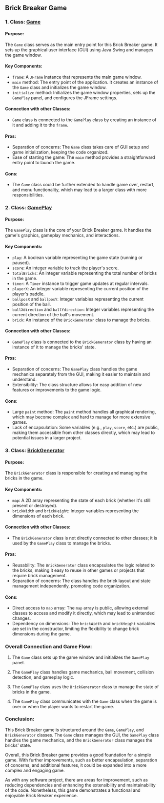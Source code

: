 ## Brick Breaker Game

### 1. Class: [Game](https://github.com/Beltag-Paula/Brick-Breaker-Game/blob/main/BrickBreakerGame/src/Game.java)

#### Purpose:
The `Game` class serves as the main entry point for this Brick Breaker game. It sets up the graphical user interface (GUI) using Java Swing and manages the game window.

#### Key Components:
- `frame`: A `JFrame` instance that represents the main game window.
- `main` method: The entry point of the application. It creates an instance of the `Game` class and initializes the game window.
- `initialize` method: Initializes the game window properties, sets up the `GamePlay` panel, and configures the JFrame settings.

#### Connection with other Classes:
- `Game` class is connected to the `GamePlay` class by creating an instance of it and adding it to the `frame`.

#### Pros:
- Separation of concerns: The `Game` class takes care of GUI setup and game initialization, keeping the code organized.
- Ease of starting the game: The `main` method provides a straightforward entry point to launch the game.

#### Cons:
- The `Game` class could be further extended to handle game over, restart, and menu functionality, which may lead to a larger class with more responsibilities.

### 2. Class: [GamePlay](https://github.com/Beltag-Paula/Brick-Breaker-Game/blob/main/BrickBreakerGame/src/GamePlay.java)

#### Purpose:
The `GamePlay` class is the core of your Brick Breaker game. It handles the game's graphics, gameplay mechanics, and interactions.

#### Key Components:
- `play`: A boolean variable representing the game state (running or paused).
- `score`: An integer variable to track the player's score.
- `totalBricks`: An integer variable representing the total number of bricks in the game.
- `timer`: A `Timer` instance to trigger game updates at regular intervals.
- `playerX`: An integer variable representing the current position of the player's paddle.
- `ballposX` and `ballposY`: Integer variables representing the current position of the ball.
- `ballXdirection` and `ballYdirection`: Integer variables representing the current direction of the ball's movement.
- `brick`: An instance of the `BrickGenerator` class to manage the bricks.

#### Connection with other Classes:
- `GamePlay` class is connected to the `BrickGenerator` class by having an instance of it to manage the bricks' state.

#### Pros:
- Separation of concerns: The `GamePlay` class handles the game mechanics separately from the GUI, making it easier to maintain and understand.
- Extensibility: The class structure allows for easy addition of new features or improvements to the game logic.

#### Cons:
- Large `paint` method: The `paint` method handles all graphical rendering, which may become complex and hard to manage for more extensive games.
- Lack of encapsulation: Some variables (e.g., `play`, `score`, etc.) are public, making them accessible from other classes directly, which may lead to potential issues in a larger project.

### 3. Class: [BrickGenerator](https://github.com/Beltag-Paula/Brick-Breaker-Game/blob/main/BrickBreakerGame/src/BrickGenerator.java)

#### Purpose:
The `BrickGenerator` class is responsible for creating and managing the bricks in the game.

#### Key Components:
- `map`: A 2D array representing the state of each brick (whether it's still present or destroyed).
- `brickWidth` and `brickHeight`: Integer variables representing the dimensions of each brick.

#### Connection with other Classes:
- The `BrickGenerator` class is not directly connected to other classes; it is used by the `GamePlay` class to manage the bricks.

#### Pros:
- Reusability: The `BrickGenerator` class encapsulates the logic related to the bricks, making it easy to reuse in other games or projects that require brick management.
- Separation of concerns: The class handles the brick layout and state management independently, promoting code organization.

#### Cons:
- Direct access to `map` array: The `map` array is public, allowing external classes to access and modify it directly, which may lead to unintended changes.
- Dependency on dimensions: The `brickWidth` and `brickHeight` variables are set in the constructor, limiting the flexibility to change brick dimensions during the game.

### Overall Connection and Game Flow:

1. The `Game` class sets up the game window and initializes the `GamePlay` panel.

2. The `GamePlay` class handles game mechanics, ball movement, collision detection, and gameplay logic.

3. The `GamePlay` class uses the `BrickGenerator` class to manage the state of bricks in the game.

4. The `GamePlay` class communicates with the `Game` class when the game is over or when the player wants to restart the game.

### Conclusion:

This Brick Breaker game is structured around the `Game`, `GamePlay`, and `BrickGenerator` classes. The `Game` class manages the GUI, the `GamePlay` class handles the game mechanics, and the `BrickGenerator` class manages the bricks' state.

Overall, this Brick Breaker game provides a good foundation for a simple game. With further improvements, such as better encapsulation, separation of concerns, and additional features, it could be expanded into a more complex and engaging game.

As with any software project, there are areas for improvement, such as reducing dependencies and enhancing the extensibility and maintainability of the code. Nonetheless, this game demonstrates a functional and enjoyable Brick Breaker experience.
